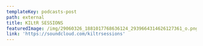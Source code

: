 ```yaml
---
templateKey: podcasts-post
path: external
title: KILtR SESSIONS
featuredImage: /img/29060326_1881017768636124_2939664314626127361_o.png
link: 'https://soundcloud.com/kiltrsessions'
---
```


